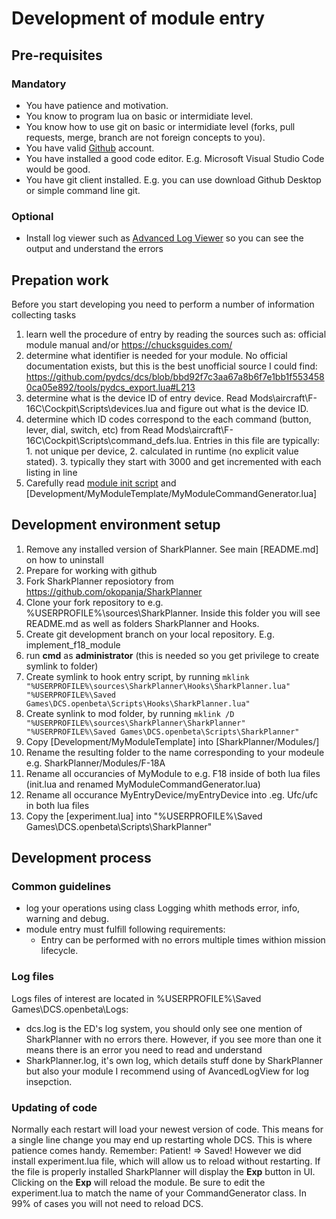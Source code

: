# Development of module entry
## Pre-requisites
### Mandatory
- You have patience and motivation.
- You know to program lua on basic or intermidiate level.
- You know how to use git on basic or intermidiate level (forks, pull requests, merge, branch are not foreign concepts to you).
- You have valid [Github](https://github.com) account. 
- You have installed a good code editor. E.g. Microsoft Visual Studio Code would be good.
- You have git client installed. E.g. you can use download Github Desktop or simple command line git.
### Optional
- Install log viewer such as [Advanced Log Viewer](https://github.com/Scarfsail/AdvancedLogViewer) so you can see the output and understand the errors

## Prepation work
Before you start developing you need to perform a number of information collecting tasks
1. learn well the procedure of entry by reading the sources such as: official module manual and/or https://chucksguides.com/
2. determine what identifier is needed for your module. No official documentation exists, but this is the best unofficial source I could find: https://github.com/pydcs/dcs/blob/bbd92f7c3aa67a8b6f7e1bb1f5534580ca05e892/tools/pydcs_export.lua#L213
3. determine what is the device ID of entry device. Read Mods\aircraft\F-16C\Cockpit\Scripts\devices.lua and figure out what is the device ID.
4. determine which ID codes correspond to the each command (button, lever, dial, switch, etc) from Read Mods\aircraft\F-16C\Cockpit\Scripts\command_defs.lua. Entries in this file are typically: 1. not unique per device, 2. calculated in runtime (no explicit value stated). 3. typically they start with 3000 and get incremented with each listing in line
5. Carefully read [module init script](Development/MyModuleTemplate/init.lua) and [Development/MyModuleTemplate/MyModuleCommandGenerator.lua]

## Development environment setup
1. Remove any installed version of SharkPlanner. See main [README.md] on how to uninstall
2. Prepare for working with github
  1. Fork SharkPlanner reposiotory from https://github.com/okopanja/SharkPlanner
  2. Clone your fork repository to e.g. %USERPROFILE%\sources\SharkPlanner. Inside this folder you will see README.md as well as folders SharkPlanner and Hooks.
  3. Create git development branch on your local repository. E.g. implement_f18_module
  4. run **cmd** as **administrator** (this is needed so you get privilege to create symlink to folder)
  5. Create symlink to hook entry script, by running ```mklink "%USERPROFILE%\sources\SharkPlanner\Hooks\SharkPlanner.lua" "%USERPROFILE%\Saved Games\DCS.openbeta\Scripts\Hooks\SharkPlanner.lua"```
  5. Create synlink to mod folder, by running ```mklink /D "%USERPROFILE%\sources\SharkPlanner\SharkPlanner" "%USERPROFILE%\Saved Games\DCS.openbeta\Scripts\SharkPlanner"```
5. Copy [Development/MyModuleTemplate] into [SharkPlanner/Modules/]
6. Rename the resulting folder to the name corresponding to your modeule e.g. SharkPlanner/Modules/F-18A
7. Rename all occurancies of MyModule to e.g. F18 inside of both lua files (init.lua and renamed MyModuleCommandGenerator.lua)
8. Rename all occurance MyEntryDevice/myEntryDevice into .eg. Ufc/ufc in both lua files
9. Copy the [experiment.lua] into "%USERPROFILE%\Saved Games\DCS.openbeta\Scripts\SharkPlanner"

## Development process
### Common guidelines
- log your operations using class Logging whith methods error, info, warning and debug.
- module entry must fulfill following requirements:
  - Entry can be performed with no errors multiple times withion mission lifecycle. 

### Log files
Logs files of interest are located in %USERPROFILE%\Saved Games\DCS.openbeta\Logs:
- dcs.log is the ED's log system, you should only see one mention of SharkPlanner with no errors there. However, if you see more than one it means there is an error you need to read and understand
- SharkPlanner.log, it's own log, which details stuff done by SharkPlanner but also your module
I recommend using of AvancedLogView for log insepction.  

### Updating of code
Normally each restart will load your newest version of code. This means for a single line change you may end up restarting whole DCS. This is where patience comes handy. Remember: Patient! => Saved!
However we did install experiment.lua file, which will allow us to reload without restarting. If the file is properly installed SharkPlanner will display the **Exp** button in UI. Clicking on the **Exp** will reload the module. Be sure to edit the experiment.lua to match the name of your CommandGenerator class. In 99% of cases you will not need to reload DCS.

